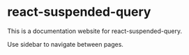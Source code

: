 # react-suspended-query

This is a documentation website for react-suspended-query.

Use sidebar to navigate between pages.
